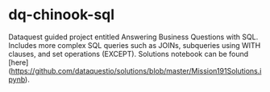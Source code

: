 # dq-chinook-sql

Dataquest guided project entitled Answering Business Questions with SQL. Includes more complex SQL queries such as JOINs, subqueries using WITH clauses, and set operations (EXCEPT). Solutions notebook can be found [here] (https://github.com/dataquestio/solutions/blob/master/Mission191Solutions.ipynb).
